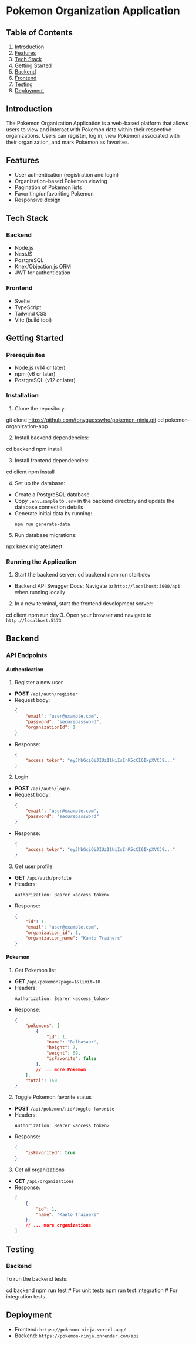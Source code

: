 # Pokemon Organization Application

## Table of Contents
1. [Introduction](#introduction)
2. [Features](#features)
3. [Tech Stack](#tech-stack)
4. [Getting Started](#getting-started)
5. [Backend](#backend)
6. [Frontend](#frontend)
7. [Testing](#testing)
8. [Deployment](#deployment)

## Introduction

The Pokemon Organization Application is a web-based platform that allows users to view and interact with Pokemon data within their respective organizations. Users can register, log in, view Pokemon associated with their organization, and mark Pokemon as favorites.

## Features

- User authentication (registration and login)
- Organization-based Pokemon viewing
- Pagination of Pokemon lists
- Favoriting/unfavoriting Pokemon
- Responsive design

## Tech Stack

### Backend
- Node.js
- NestJS
- PostgreSQL
- Knex/Objection.js ORM
- JWT for authentication

### Frontend
- Svelte
- TypeScript
- Tailwind CSS
- Vite (build tool)

## Getting Started

### Prerequisites

- Node.js (v14 or later)
- npm (v6 or later)
- PostgreSQL (v12 or later)

### Installation

1. Clone the repository:

git clone https://github.com/tonyguesswho/pokemon-ninja.git
cd pokemon-organization-app

2. Install backend dependencies:

cd backend
npm install


3. Install frontend dependencies:

cd client
npm install


4. Set up the database:
- Create a PostgreSQL database
- Copy `.env.sample` to `.env` in the backend directory and update the database connection details
- Generate initial data by running:
  ```
  npm run generate-data
  ```

5. Run database migrations:

npx knex migrate:latest

### Running the Application


1. Start the backend server:
  cd backend
  npm run start:dev
  - Backend API Swagger Docs: Navigate to `http://localhost:3000/api` when running locally
2. In a new terminal, start the frontend development server:

cd client
npm run dev
3. Open your browser and navigate to `http://localhost:5173`

## Backend

### API Endpoints

#### Authentication

1. Register a new user
- **POST** `/api/auth/register`
- Request body:
  ```json
  {
      "email": "user@example.com",
      "password": "securepassword",
      "organizationId": 1
  }
  ```
- Response:
  ```json
  {
      "access_token": "eyJhbGciOiJIUzI1NiIsInR5cCI6IkpXVCJ9..."
  }
  ```

2. Login
- **POST** `/api/auth/login`
- Request body:
  ```json
  {
      "email": "user@example.com",
      "password": "securepassword"
  }
  ```
- Response:
  ```json
  {
      "access_token": "eyJhbGciOiJIUzI1NiIsInR5cCI6IkpXVCJ9..."
  }
  ```

3. Get user profile
- **GET** `/api/auth/profile`
- Headers:
  ```
  Authorization: Bearer <access_token>
  ```
- Response:
  ```json
  {
      "id": 1,
      "email": "user@example.com",
      "organization_id": 1,
      "organization_name": "Kanto Trainers"
  }
  ```

#### Pokemon

1. Get Pokemon list
- **GET** `/api/pokemon?page=1&limit=10`
- Headers:
  ```
  Authorization: Bearer <access_token>
  ```
- Response:
  ```json
  {
      "pokemons": [
          {
              "id": 1,
              "name": "Bulbasaur",
              "height": 7,
              "weight": 69,
              "isFavorite": false
          },
          // ... more Pokemon
      ],
      "total": 150
  }
  ```

2. Toggle Pokemon favorite status
- **POST** `/api/pokemon/:id/toggle-favorite`
- Headers:
  ```
  Authorization: Bearer <access_token>
  ```
- Response:
  ```json
  {
      "isFavorited": true
  }
  ```

3. Get all organizations
- **GET** `/api/organizations`
- Response:
  ```json
  [
      {
          "id": 1,
          "name": "Kanto Trainers"
      },
      // ... more organizations
  ]
  ```

## Testing

### Backend
To run the backend tests:


cd backend
npm run test        # For unit tests
npm run test:integration  # For integration tests



## Deployment

- Frontend: `https://pokemon-ninja.vercel.app/`
- Backend: `https://pokemon-ninja.onrender.com/api`
